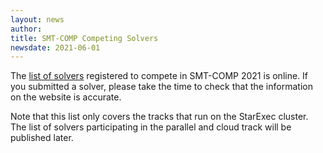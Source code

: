 ```yaml
---
layout: news
author:
title: SMT-COMP Competing Solvers
newsdate: 2021-06-01
---
```

The [list of solvers](/2021/participants.html) registered to compete 
in SMT-COMP 2021 is online.  If you submitted a solver, please take the
time to check that the information on the website is accurate.

Note that this list only covers the tracks that run on the StarExec cluster.
The list of solvers participating in the parallel and cloud track will
be published later.
